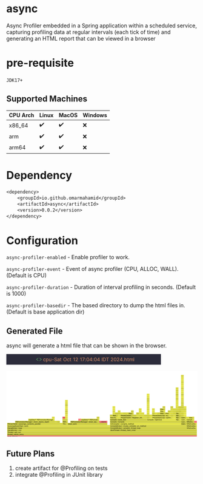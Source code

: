 # async

Async Profiler embedded in a Spring application within a scheduled service, capturing profiling data at regular intervals (each tick of time) and generating an HTML report that can be viewed in a browser

# pre-requisite

`JDK17+`


## Supported Machines


| CPU Arch | Linux | MacOS | Windows |
|----------|-------|-------|---------|
| x86_64   | ✔️     | ✔️     | ❌       |
| arm      | ✔️     | ✔️     | ❌       |
| arm64    | ✔️     | ✔️     | ❌       |

# Dependency


	<dependency>
		<groupId>io.github.omarmahamid</groupId>
		<artifactId>async</artifactId>
		<version>0.0.2</version>
  	</dependency>





# Configuration

`async-profiler-enabled` - Enable profiler to work.

`async-profiler-event` - Event of async profiler (CPU, ALLOC, WALL). (Default is CPU)

`async-profiler-duration` - Duration of interval profiling in seconds. (Default is 1000)

`async-profiler-basedir` - The based directory to dump the html files in. (Default is base application dir)


## Generated File

async will generate a html file that can be shown in the browser.
 
![img.png](img.png)

![img_1.png](img_1.png)


## Future Plans 

1. create artifact for @Profiling on tests
2. integrate @Profiling in JUnit library

